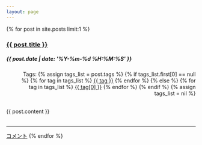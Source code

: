 ```yaml
---
layout: page
---
```


{% for post in site.posts limit:1 %}
<div id="entry-content">
  <h3><a href="{{ post.url }}" style="color: unset;">{{ post.title }}</a></h3>
  <h5>{{ post.date | date: '%Y-%m-%d %H:%M:%S' }}</h5>
  <ul style="text-align: right;" class="ul-none">
    <li style="display:inline-block;">Tags:</li>
    {% assign tags_list = post.tags %}
    {% if tags_list.first[0] == null %}
      {% for tag in tags_list %} 
        <li style="display:inline-block;"><a href="{{ BASE_PATH }}{{ site.path.tags }}#{{ tag }}-ref">{{ tag }}</a></li>
      {% endfor %}
    {% else %}
      {% for tag in tags_list %} 
        <li style="display:inline-block;"><a href="{{ BASE_PATH }}{{ site.path.tags }}#{{ tag[0] }}-ref">{{ tag[0] }}</a></li>
      {% endfor %}
    {% endif %}
    {% assign tags_list = nil %}
  </ul>
  <br/>
  <div id="entry-body">{{ post.content }}</div>
  <br/>
</div>
<hr/>
<a href="{{ post.url }}#comments-and-input">コメント</a>
{% endfor %}



